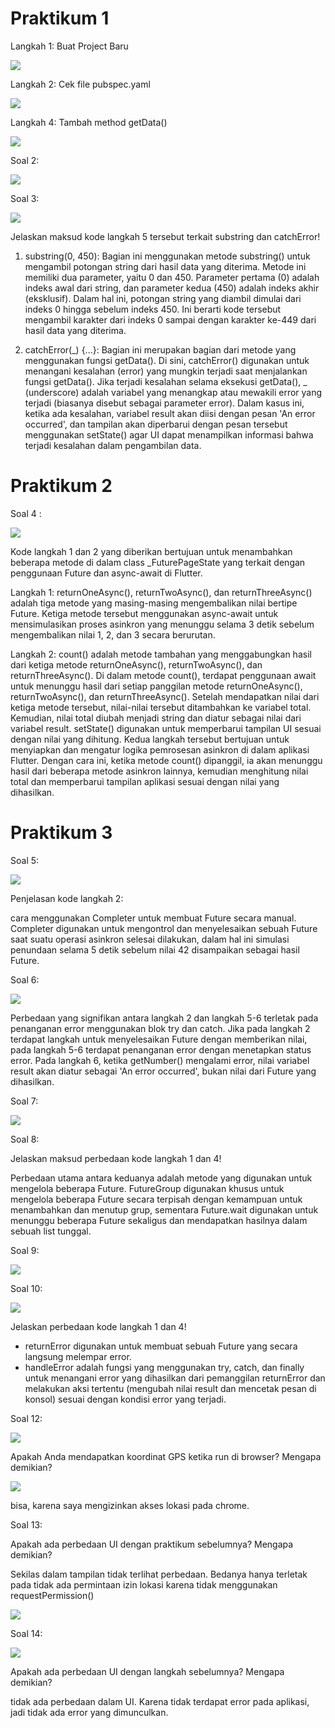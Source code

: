 # Praktikum 1

Langkah 1: Buat Project Baru

![](/WEEK-12/docs/praktikum-01/langkah01.png)

Langkah 2: Cek file pubspec.yaml

![](/WEEK-12/docs/praktikum-01/langkah02.png)

Langkah 4: Tambah method getData()

![](/WEEK-12/docs/praktikum-01/gadis_kretek_JSON.png)

Soal 2:

![](/WEEK-12/docs/praktikum-01/soal2.gif)

Soal 3:

![](/WEEK-12/docs/praktikum-01/soal3.png)

Jelaskan maksud kode langkah 5 tersebut terkait substring dan catchError!

1. substring(0, 450): Bagian ini menggunakan metode substring() untuk mengambil potongan string dari hasil data yang diterima. Metode ini memiliki dua parameter, yaitu 0 dan 450. Parameter pertama (0) adalah indeks awal dari string, dan parameter kedua (450) adalah indeks akhir (eksklusif). Dalam hal ini, potongan string yang diambil dimulai dari indeks 0 hingga sebelum indeks 450. Ini berarti kode tersebut mengambil karakter dari indeks 0 sampai dengan karakter ke-449 dari hasil data yang diterima.

2. catchError(_) {...}: Bagian ini merupakan bagian dari metode yang menggunakan fungsi getData(). Di sini, catchError() digunakan untuk menangani kesalahan (error) yang mungkin terjadi saat menjalankan fungsi getData(). Jika terjadi kesalahan selama eksekusi getData(), _ (underscore) adalah variabel yang menangkap atau mewakili error yang terjadi (biasanya disebut sebagai parameter error). Dalam kasus ini, ketika ada kesalahan, variabel result akan diisi dengan pesan 'An error occurred', dan tampilan akan diperbarui dengan pesan tersebut menggunakan setState() agar UI dapat menampilkan informasi bahwa terjadi kesalahan dalam pengambilan data.

# Praktikum 2

Soal 4 :

![](/WEEK-12/docs/praktikum-01/soal4.gif)

Kode langkah 1 dan 2 yang diberikan bertujuan untuk menambahkan beberapa metode di dalam class \_FuturePageState yang terkait dengan penggunaan Future dan async-await di Flutter.

Langkah 1:
returnOneAsync(), returnTwoAsync(), dan returnThreeAsync() adalah tiga metode yang masing-masing mengembalikan nilai bertipe Future<int>.
Ketiga metode tersebut menggunakan async-await untuk mensimulasikan proses asinkron yang menunggu selama 3 detik sebelum mengembalikan nilai 1, 2, dan 3 secara berurutan.

Langkah 2:
count() adalah metode tambahan yang menggabungkan hasil dari ketiga metode returnOneAsync(), returnTwoAsync(), dan returnThreeAsync().
Di dalam metode count(), terdapat penggunaan await untuk menunggu hasil dari setiap panggilan metode returnOneAsync(), returnTwoAsync(), dan returnThreeAsync().
Setelah mendapatkan nilai dari ketiga metode tersebut, nilai-nilai tersebut ditambahkan ke variabel total.
Kemudian, nilai total diubah menjadi string dan diatur sebagai nilai dari variabel result.
setState() digunakan untuk memperbarui tampilan UI sesuai dengan nilai yang dihitung.
Kedua langkah tersebut bertujuan untuk menyiapkan dan mengatur logika pemrosesan asinkron di dalam aplikasi Flutter. Dengan cara ini, ketika metode count() dipanggil, ia akan menunggu hasil dari beberapa metode asinkron lainnya, kemudian menghitung nilai total dan memperbarui tampilan aplikasi sesuai dengan nilai yang dihasilkan.

# Praktikum 3

Soal 5:

![](/WEEK-12/docs/praktikum-01/soal5.gif)

Penjelasan kode langkah 2:

cara menggunakan Completer untuk membuat Future secara manual. Completer digunakan untuk mengontrol dan menyelesaikan sebuah Future saat suatu operasi asinkron selesai dilakukan, dalam hal ini simulasi penundaan selama 5 detik sebelum nilai 42 disampaikan sebagai hasil Future.

Soal 6:

![](/WEEK-12/docs/praktikum-01/soal6.gif)

Perbedaan yang signifikan antara langkah 2 dan langkah 5-6 terletak pada penanganan error menggunakan blok try dan catch. Jika pada langkah 2 terdapat langkah untuk menyelesaikan Future dengan memberikan nilai, pada langkah 5-6 terdapat penanganan error dengan menetapkan status error. Pada langkah 6, ketika getNumber() mengalami error, nilai variabel result akan diatur sebagai 'An error occurred', bukan nilai dari Future yang dihasilkan.

Soal 7:

![](/WEEK-12/docs/praktikum-01/soal7.gif)

Soal 8:

Jelaskan maksud perbedaan kode langkah 1 dan 4!

Perbedaan utama antara keduanya adalah metode yang digunakan untuk mengelola beberapa Future. FutureGroup digunakan khusus untuk mengelola beberapa Future secara terpisah dengan kemampuan untuk menambahkan dan menutup grup, sementara Future.wait digunakan untuk menunggu beberapa Future sekaligus dan mendapatkan hasilnya dalam sebuah list tunggal.

Soal 9:

![](/WEEK-12/docs/praktikum-01/saol9.gif)

Soal 10:

![](/WEEK-12/docs/praktikum-01/soal10.gif)

Jelaskan perbedaan kode langkah 1 dan 4!

- returnError digunakan untuk membuat sebuah Future yang secara langsung melempar error.
- handleError adalah fungsi yang menggunakan try, catch, dan finally untuk menangani error yang dihasilkan dari pemanggilan returnError dan melakukan aksi tertentu (mengubah nilai result dan mencetak pesan di konsol) sesuai dengan kondisi error yang terjadi.

Soal 12:

![](/WEEK-12/docs/praktikum-01/soal12.gif)

Apakah Anda mendapatkan koordinat GPS ketika run di browser? Mengapa demikian?

![](/WEEK-12/docs/praktikum-01/soal12_chrome.png)

bisa, karena saya mengizinkan akses lokasi pada chrome.

Soal 13:

Apakah ada perbedaan UI dengan praktikum sebelumnya? Mengapa demikian?

Sekilas dalam tampilan tidak terlihat perbedaan. Bedanya hanya terletak pada tidak ada permintaan izin lokasi karena tidak menggunakan requestPermission()

![](/WEEK-12/docs/praktikum-01/soal13.gif)

Soal 14:

![](/WEEK-12/docs/praktikum-01/soal4.gif)

Apakah ada perbedaan UI dengan langkah sebelumnya? Mengapa demikian?

tidak ada perbedaan dalam UI. Karena tidak terdapat error pada aplikasi, jadi tidak ada error yang dimunculkan.
